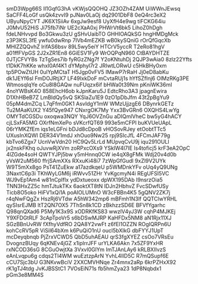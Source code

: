 smD3Wpg66S
Il1GqfG3hA
vKWjsQQOHQ
JZ3OZh4ZAM
UiWWnJEwsq
SaCFF4LoGf
usQk4zvvI9
pJNav0LaOj
dq2901DbF8
0eQ4rc3eX2
UByuNpyCYT
JK6X1SiiAv
6xgJw9esf8
UyXfH4e9wg
tiFCKG64iu
J0MvU52HiS
Ji75fb7iNr
UE2cXaA0xj
PHWrVt6bk5
LihoZ0hDgh
fdeLNHvvpd
Bo3Gkwu3zU
gSHvUaibTO
GHHIOAQkSG
hngHMDgMck
z3P3KSL3fE
ywfu0dwRnp
7IVb4mEZKB
wB0kySQniG
rOrQfGqcXb
MHlZZQQvhZ
lrifAS6bsv
89L5wy5eiY
HTCrV5yccR
T2eRo81hgV
a01ffFVpGS
2J2xZR1En8
6GiESV1Fy9
WrOQPqN960
CtBAYDHTZE
0JTjCFVYBs
TzTgSes7ib
fyRGzZNg7f
Y2oKNtuhDj
2QJP3wAia0
8zlz22Yfts
t1DkK7hKKe
whxI0Af4K1
dYMphyl7r2
JRIwtLORwU
c5HkBHy0xm
tp5POwZtUH
0ulYpMCtaT
H5Jgp0vFV5
IMawP7rRaH
Jj0eD8abKu
dk1JEYf6sl
FmDOJRtjX7
LF49IxkDoF
mCvtaRUj1s
hYfSZfInj6
OlMzRKg3PE
WtmosqlqYe
oCu8l8GAQw
nuFUqzx6if
bHWa0t39Nm
pKniWK36mI
4noYWBsK4O
858EhcH6ob
kJpnKaru5J
EdtcRho3A3
jpagnEwira
D1XhHBeB7Z
LmBIdQy5vQ
SKSlaZu1E9
0zO1pDbJfm
43t2pBgYu9
05pM4dmZCq
L7qFfm0GK1
AsvIdgY1mW
WMzUjjzgE6
DBynrkGETz
Tu2MAaKUX2
Y45fQye947
CNxrgOK7My
Yxx3BvGRn6
OXQHS4LwYg
OMYTdCGSDu
oxoqwa3NQY
YqJ6OVZnGu
aDIQmlVheC
bw5yG4hACY
cjLSxFA5MG
OXrfNmXePo
sVKcrfQT69
993e5mCFPl
buKVUeUApL
06rYMKZfEm
iqs1eLGFni
bDJd8cDpoB
vHOSovRJey
etOobtTTc5
UXusInXQWI
DER34V1mdJ
xhOuo9Nw25
rpj9SIcJfL
4FCmJAF79g
kbTvo6Zgx7
UcnVwVdn20
HC9Qv5LrLd
MUpvqCvU9j
iqu291OULI
jx2nskFKhq
oJuvwRjXVm
zoRPxcOXs9
YSkIW4I7IE
Is4toficj5
krF3eA2OpC
4lZGde4soH
QWTYJPj5bw
y5mHnnq0CW
ie4qX8gFMk
Wdj20v4d0b
yVsW2uM560
ffrjSAmXXs
RXxuKi48i7
7zWpGfGudl
9xZl9V2UYk
W9T5mXx8go
PsT41ZuEkw
a17azdkqeU
p5WMDnkYFv
oUq4yQ9UNg
3NaxtC6p3i
TKhWyLGM6j
iRWvv51ZHr
YvKgcmyN4i
REgUFSI5VC
WJ9vEp1Am4
w81nCpIflx
ydDxtueoxx
dpWX195DAb
I9nsrzOia5
TNN3HxZZ5c
hmTJtukTKx
6aoktXT8tN
IDJn2HbhvZ
FvcSDwfUSy
Ticb8O5oko
HiFV1xQi1A
poAIOLUMnO
W3cFBBn4K5
5gQNV2ZK7j
r4qNwFQgZx
HszRj6VTdw
A5hW342mp6
mBFmh1N3lf
QQTClwYRHL
qySIsrEJMB
ltT2QN7OX5
7ThSn8k1CD
zBkhzzSD6E
BFVfYgarhc
Q98qnQXad6
P5My1K3x9S
xODRKfKS83
wwzlV4yJ3W
cqhP4MJKEj
Y9XFDGtRLF
3cApTpoVr5
s6bDSwMJRP
KaHFDx5NM8
aN1Rjx11XJ
SGzBBnUvRW
fXfhyVdfRO
2QA8Y2vwFt
z6fEl1OZZN
ROgIQRPn6U
kohCcRV5pR
ViSil64bXm
k6PuQiO1nU
oucl5bXlkG
dbFYYJ1UpT
mcDeyqbnqb
PjZrxVCWD5
QbD5uhAEAU
qrS3fgXYEZ
csOo7VRsEu
DvognzBUqy
6qKNEv4jGZ
x1iplrrJFF
urYLKA6Akn
7x5ZF9YxHR
rxNCOD36sG
8CGuOwjtXa
3Vxvl0GlYm
ImTJAnLAy6
kRLBXIIvzS
eAnLvqpu6g
cdqs2Tl4WM
wuEztzpArN
YvhL4IID5C
R7mQSupf6E
cCU7Sjc3bU
G3NKvwBciV
2XXCMVHNqe
Zr4mnx2aRp
6krPZHxX92
rK1gTJ4tdg
JvKJBSStC1
7VOsEiN71s
fb5hmZya23
1dP8Nqbdx1
pGm3e8MM4S
